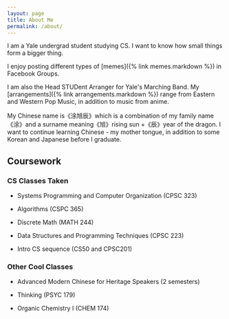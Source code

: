 ```yaml
---
layout: page
title: About Me
permalink: /about/
---
```


I am a Yale undergrad student studying CS. I want to know how small things form a bigger thing.

I enjoy posting different types of [memes]({% link memes.markdown %}) in Facebook Groups.

I am also the Head STUDent Arranger for Yale's Marching Band. My [arrangements]({% link arrangements.markdown %}) range from Eastern and Western Pop Music, in addition to music from anime.

My Chinese name is《涂旭辰》which is a combination of my family name《涂》and a surname meaning《旭》rising sun +《辰》year of the dragon. I want to continue learning Chinese - my mother tongue, in addition to some Korean and Japanese before I graduate.

## Coursework

### CS Classes Taken 

- Systems Programming and Computer Organization (CPSC 323)

- Algorithms (CSPC 365)

- Discrete Math (MATH 244)

- Data Structures and Programming Techniques (CPSC 223)

- Intro CS sequence (CS50 and CPSC201)

### Other Cool Classes

- Advanced Modern Chinese for Heritage Speakers (2 semesters)

- Thinking (PSYC 179)

- Organic Chemistry I (CHEM 174)

[jekyll-organization]: https://github.com/jekyll
